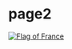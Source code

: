 <h1> page2 </h1>
<a href="https://en.wikipedia.org/wiki/Flag_of_France#/media/File:Civil_and_Naval_Ensign_of_France.svg">
<img src=https://en.wikipedia.org/wiki/Flag_of_France#/media/File:Civil_and_Naval_Ensign_of_France.svg" alt="Flag of France" >
</a>
